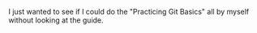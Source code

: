 I just wanted to see if I could do the "Practicing Git Basics" all by myself without looking at the guide.